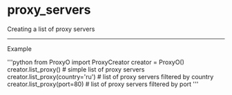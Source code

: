 # proxy_servers
Creating a list of proxy servers
___
Example

'''python
   from ProxyO import ProxyCreator
   creator = ProxyO()
   creator.list_proxy() # simple list of proxy servers 
   creator.list_proxy(country='ru') # list of proxy servers filtered by country
   creator.list_proxy(port=80) # list of proxy servers filtered by port
'''
